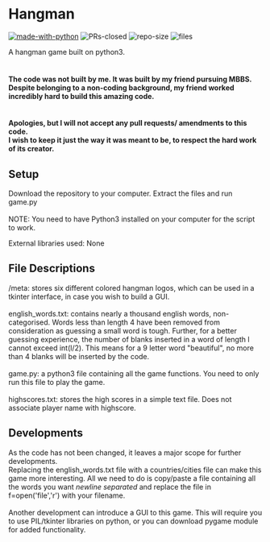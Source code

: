 # Hangman

[![made-with-python](https://img.shields.io/badge/Made%20with-Python-blue)](https://www.python.org/)
![PRs-closed](https://img.shields.io/badge/PRs-Closed-red)
![repo-size](https://img.shields.io/github/repo-size/aviral36/hangman?color=yellow)
![files](https://img.shields.io/badge/files-13-green)

 A hangman game built on python3.
 <br><br>
 #### The code was not built by me. It was built by my friend pursuing MBBS. Despite belonging to a non-coding background, my friend worked incredibly hard to build this amazing code. <br><br>
 #### Apologies, but I will not accept any pull requests/ amendments to this code.<br> I wish to keep it just the way it was meant to be, to respect the hard work of its creator.
 
 ## Setup
 
 Download the repository to your computer.
 Extract the files and run game.py
 <br><br>
 NOTE: You need to have Python3 installed on your computer for the script to work.
 
 External libraries used: None
 
 ## File Descriptions
 
 /meta: stores six different colored hangman logos, which can be used in a tkinter interface, in case you wish to build a GUI.
 <br><br>
 english_words.txt: contains nearly a thousand english words, non-categorised. Words less than length 4 have been removed from consideration as guessing a small word is tough. Further, for a better guessing experience, the number of blanks inserted in a word of length l cannot exceed int(l/2). This means for a 9 letter word "beautiful", no more than 4 blanks will be inserted by the code.
 <br><br>
 game.py: a python3 file containing all the game functions. You need to only run this file to play the game.
 <br><br>
 highscores.txt: stores the high scores in a simple text file. Does not associate player name with highscore.
 
 ## Developments
 
 As the code has not been changed, it leaves a major scope for further developments. 
 <br>
Replacing the english_words.txt file with a countries/cities file can make this game more interesting. All we need to do is copy/paste a file containing all the words you want *newline separated* and replace the file in f=open('file','r') with your filename.
<br><br>
Another development can introduce a GUI to this game. This will require you to use PIL/tkinter libraries on python, or you can download pygame module for added functionality.
<br>
 
 
